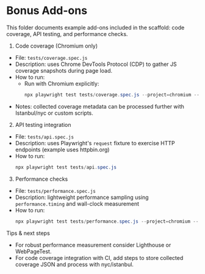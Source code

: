 Bonus Add-ons
=================

This folder documents example add-ons included in the scaffold: code coverage, API testing, and performance checks.

1) Code coverage (Chromium only)
  - File: `tests/coverage.spec.js`
  - Description: uses Chrome DevTools Protocol (CDP) to gather JS coverage snapshots during page load.
  - How to run:
    - Run with Chromium explicitly:
      ```powershell
      npx playwright test tests/coverage.spec.js --project=chromium --headed
      ```
  - Notes: collected coverage metadata can be processed further with Istanbul/nyc or custom scripts.

2) API testing integration
  - File: `tests/api.spec.js`
  - Description: uses Playwright's `request` fixture to exercise HTTP endpoints (example uses httpbin.org)
  - How to run:
    ```powershell
    npx playwright test tests/api.spec.js
    ```

3) Performance checks
  - File: `tests/performance.spec.js`
  - Description: lightweight performance sampling using `performance.timing` and wall-clock measurement
  - How to run:
    ```powershell
    npx playwright test tests/performance.spec.js --project=chromium --headed
    ```

Tips & next steps
  - For robust performance measurement consider Lighthouse or WebPageTest.
  - For code coverage integration with CI, add steps to store collected coverage JSON and process with nyc/istanbul.
